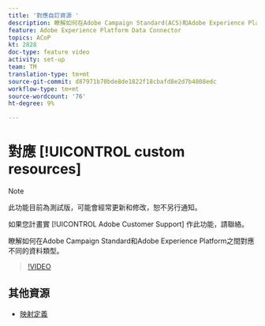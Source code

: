 ```yaml
---
title: '對應自訂資源 '
description: 瞭解如何在Adobe Campaign Standard(ACS)和Adobe Experience Platform(AEP)之間對應不同的資料類型
feature: Adobe Experience Platform Data Connector
topics: ACoP
kt: 2828
doc-type: feature video
activity: set-up
team: TM
translation-type: tm+mt
source-git-commit: d87971b70bde8de1822f18cbafd8e2d7b4808edc
workflow-type: tm+mt
source-wordcount: '76'
ht-degree: 9%

---
```



# 對應 [!UICONTROL custom resources]

>[!NOTE]
>
>此功能目前為測試版，可能會經常更新和修改，恕不另行通知。
>
>如果您計畫實 [!UICONTROL Adobe Customer Support] 作此功能，請聯絡。

瞭解如何在Adobe Campaign Standard和Adobe Experience Platform之間對應不同的資料類型。

>[!VIDEO](https://video.tv.adobe.com/v/27231?quality=12)

## 其他資源

* [映射定義](https://docs.adobe.com/content/help/en/campaign-standard/using/administrating/mapping-campaign-and-aep-data/aep-mapping-definition.html)

